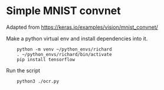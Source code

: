 Simple MNIST convnet
====================

Adapted from https://keras.io/examples/vision/mnist_convnet/

Make a python virtual env and install dependencies into it.

```
    python -m venv ~/python_envs/richard
    . ~/python_envs/richard/bin/activate
    pip install tensorflow
```

Run the script

```
    python3 ./ocr.py
```
